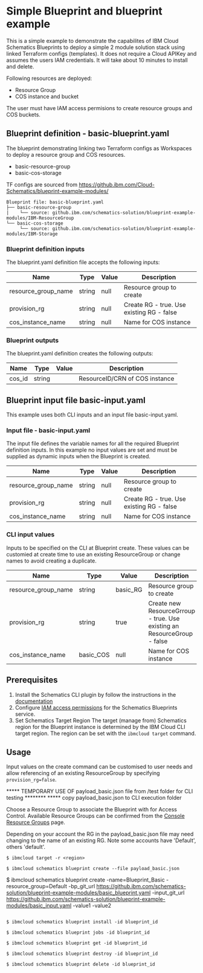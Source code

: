 # Simple Blueprint and blueprint example

This is a simple example to demonstrate the capabilites of IBM Cloud Schematics Blueprints to deploy a simple 2 module solution stack using linked Terraform configs (templates). It does not require a Cloud APIKey and assumes the users IAM credentials. It will take about 10 minutes to install and delete. 

Following resources are deployed:
- Resource Group
- COS instance and bucket

The user must have IAM access permisions to create resource groups and COS buckets. 


## Blueprint definition - basic-blueprint.yaml

The blueprint demonstrating linking two Terraform configs as Workspaces to deploy a resource group and COS resources. 
- basic-resource-group
- basic-cos-storage

TF configs are sourced from https://github.ibm.com/Cloud-Schematics/blueprint-example-modules/
```
Blueprint file: basic-blueprint.yaml
├── basic-resource-group
|    └── source: github.ibm.com/schematics-solution/blueprint-example-modules/IBM-ResourceGroup
└── basic-cos-storage
     └── source: github.ibm.com/schematics-solution/blueprint-example-modules/IBM-Storage
```

### Blueprint definition inputs 
The blueprint.yaml definition file accepts the following inputs:

| Name | Type | Value | Description |
|------|------|------|----------------|
| resource_group_name | string | null | Resource group to create |
| provision_rg | string | null | Create RG - true. Use existing RG - false |
| cos_instance_name | string | null | Name for COS instance |

### Blueprint outputs
The blueprint.yaml definition creates the following outputs:

| Name | Type | Value | Description |
|------|------|------|----------------|
| cos_id | string |  | ResourceID/CRN of COS instance |


## Blueprint input file basic-input.yaml
This example uses both CLI inputs and an input file basic-input.yaml.


### Input file - basic-input.yaml
The input file defines the variable names for all the required Blueprint definition inputs. In this example no input values are set and must be supplied as dynamic inputs when the Blueprint is created. 

| Name | Type | Value | Description |
|------|------|------|----------------|
| resource_group_name | string | null | Resource group to create |
| provision_rg | string | null | Create RG - true. Use existing RG - false |
| cos_instance_name | string | null  | Name for COS instance |

### CLI input values
Inputs to be specified on the CLI at Blueprint create. These values can be customied at create time to use an existing ResourceGroup or change names to avoid creating a duplicate. 

| Name | Type | Value | Description |
|------|------|------|----------------|
| resource_group_name | string | basic_RG | Resource group to create |
| provision_rg | string | true | Create new ResourceGrroup - true. Use existing an ResourceGroup - false |
| cos_instance_name | basic_COS | null  | Name for COS instance |



## Prerequisites
1. Install the Schematics CLI plugin by follow the instructions in the [documentation](https://cloud.ibm.com/docs/schematics?topic=schematics-setup-cli)  
2. Configure [IAM access permissions](https://cloud.ibm.com/docs/schematics?topic=schematics-access) for the Schematics Blueprints service. 
3. Set Schematics Target Region
The target (manage from) Schematics region for the Blueprint instance is determined by the IBM Cloud CLI target region. The region can be set with the `ibmcloud target` command.


## Usage 
Input values on the create command can be customised to user needs and allow referencing of an existing ResourceGroup by specifying `provision_rg=false`. 

***** TEMPORARY USE OF payload_basic.json file from /test folder for CLI testing ********
***** copy payload_basic.json to CLI execution folder   

Choose a Resource Group to associate the Blueprint with for Access Control. Available Resource Groups can be confirmed from the [Console Resource Groups](https://cloud.ibm.com/account/resource-groups) page.  

Depending on your account the RG in the payload_basic.json file may need changing to the name of an existing RG. Note some accounts have 'Default', others 'default'.  


```
$ ibmcloud target -r <region>

$ ibmcloud schematics blueprint create --file payload_basic.json

```
$ ibmcloud schematics blueprint create 
-name=Blueprint_Basic
-resource_group=Default
-bp_git_url https://github.ibm.com/schematics-solution/blueprint-example-modules/basic_blueprint.yaml
-input_git_url https://github.ibm.com/schematics-solution/blueprint-example-modules/basic_input.yaml
-value1
-value2
```

$ ibmcloud schematics blueprint install -id blueprint_id

$ ibmcloud schematics blueprint jobs -id blueprint_id

$ ibmcloud schematics blueprint get -id blueprint_id

$ ibmcloud schematics blueprint destroy -id blueprint_id

$ ibmcloud schematics blueprint delete -id blueprint_id
```


